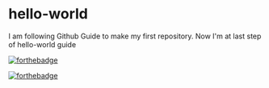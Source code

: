 # hello-world
I am following Github Guide to make my first repository.
Now I'm at last step of hello-world guide

[![forthebadge](https://forthebadge.com/images/badges/winter-is-coming.svg)](https://forthebadge.com)


  [![forthebadge](https://img.shields.io/badge/Sushant--Daspute-Patil-orange.svg)](https://forthebadge.com)
